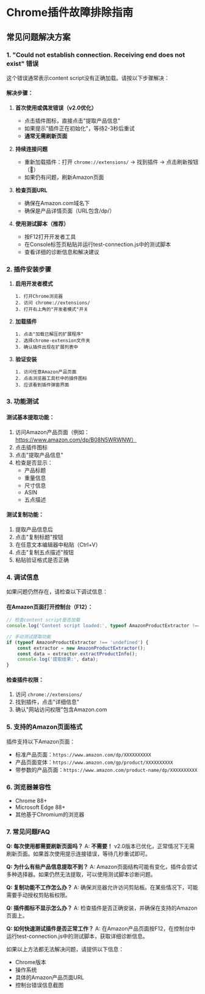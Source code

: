 # Chrome插件故障排除指南

## 常见问题解决方案

### 1. "Could not establish connection. Receiving end does not exist" 错误

这个错误通常表示content script没有正确加载。请按以下步骤解决：

#### 解决步骤：
1. **首次使用或偶发错误（v2.0优化）**
   - 点击插件图标，直接点击"提取产品信息"
   - 如果提示"插件正在初始化"，等待2-3秒后重试
   - **通常无需刷新页面**

2. **持续连接问题**
   - 重新加载插件：打开 `chrome://extensions/` → 找到插件 → 点击刷新按钮（🔄）
   - 如果仍有问题，刷新Amazon页面

3. **检查页面URL**
   - 确保在Amazon.com域名下
   - 确保是产品详情页面（URL包含/dp/）

4. **使用测试脚本（推荐）**
   - 按F12打开开发者工具
   - 在Console标签页粘贴并运行test-connection.js中的测试脚本
   - 查看详细的诊断信息和解决建议

### 2. 插件安装步骤

1. **启用开发者模式**
   ```
   1. 打开Chrome浏览器
   2. 访问 chrome://extensions/
   3. 打开右上角的"开发者模式"开关
   ```

2. **加载插件**
   ```
   1. 点击"加载已解压的扩展程序"
   2. 选择chrome-extension文件夹
   3. 确认插件出现在扩展列表中
   ```

3. **验证安装**
   ```
   1. 访问任意Amazon产品页面
   2. 点击浏览器工具栏中的插件图标
   3. 应该看到插件弹窗界面
   ```

### 3. 功能测试

#### 测试基本提取功能：
1. 访问Amazon产品页面（例如：https://www.amazon.com/dp/B08N5WRWNW）
2. 点击插件图标
3. 点击"提取产品信息"
4. 检查是否显示：
   - 产品标题
   - 重量信息
   - 尺寸信息
   - ASIN
   - 五点描述

#### 测试复制功能：
1. 提取产品信息后
2. 点击"复制标题"按钮
3. 在任意文本编辑器中粘贴（Ctrl+V）
4. 点击"复制五点描述"按钮
5. 粘贴验证格式是否正确

### 4. 调试信息

如果问题仍然存在，请检查以下调试信息：

#### 在Amazon页面打开控制台（F12）：
```javascript
// 检查content script是否加载
console.log('Content script loaded:', typeof AmazonProductExtractor !== 'undefined');

// 手动测试提取功能
if (typeof AmazonProductExtractor !== 'undefined') {
    const extractor = new AmazonProductExtractor();
    const data = extractor.extractProductInfo();
    console.log('提取结果:', data);
}
```

#### 检查插件权限：
1. 访问 `chrome://extensions/`
2. 找到插件，点击"详细信息"
3. 确认"网站访问权限"包含Amazon.com

### 5. 支持的Amazon页面格式

插件支持以下Amazon页面：
- 标准产品页面：`https://www.amazon.com/dp/XXXXXXXXXX`
- 产品页面变体：`https://www.amazon.com/gp/product/XXXXXXXXXX`
- 带参数的产品页面：`https://www.amazon.com/product-name/dp/XXXXXXXXXX`

### 6. 浏览器兼容性

- Chrome 88+
- Microsoft Edge 88+
- 其他基于Chromium的浏览器

### 7. 常见问题FAQ

**Q: 每次使用都需要刷新页面吗？**
A: **不需要！** v2.0版本已优化，正常情况下无需刷新页面。如果首次使用提示连接错误，等待几秒重试即可。

**Q: 为什么有些产品信息提取不到？**
A: Amazon页面结构可能有变化，插件会尝试多种选择器。如果仍然无法提取，可以使用测试脚本诊断问题。

**Q: 复制功能不工作怎么办？**
A: 确保浏览器允许访问剪贴板。在某些情况下，可能需要手动授权剪贴板权限。

**Q: 插件图标不显示怎么办？**
A: 检查插件是否正确安装，并确保在支持的Amazon页面上。

**Q: 如何快速测试插件是否正常工作？**
A: 在Amazon产品页面按F12，在控制台中运行test-connection.js中的测试脚本，获取详细诊断信息。

如果以上方法都无法解决问题，请提供以下信息：
- Chrome版本
- 操作系统
- 具体的Amazon产品页面URL
- 控制台错误信息截图